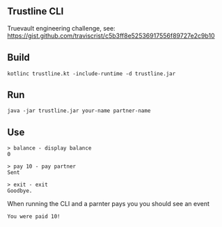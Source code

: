 ## Trustline CLI

Truevault engineering challenge, see: https://gist.github.com/traviscrist/c5b3ff8e52536917556f89727e2c9b10

## Build

```
kotlinc trustline.kt -include-runtime -d trustline.jar
```

## Run

```
java -jar trustline.jar your-name partner-name
```

## Use

```
> balance - display balance
0

> pay 10 - pay partner
Sent

> exit - exit
Goodbye.
```

When running the CLI and a parnter pays you you should see an event

```
You were paid 10!
```

